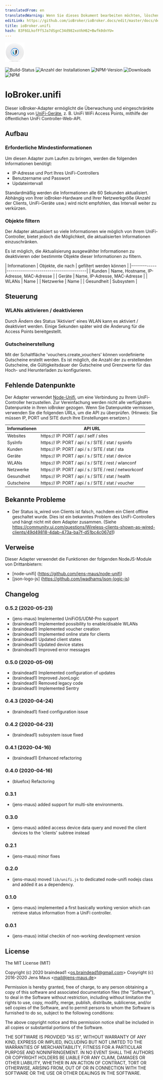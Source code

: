 ```yaml
---
translatedFrom: en
translatedWarning: Wenn Sie dieses Dokument bearbeiten möchten, löschen Sie bitte das Feld "translationsFrom". Andernfalls wird dieses Dokument automatisch erneut übersetzt
editLink: https://github.com/ioBroker/ioBroker.docs/edit/master/docs/de/adapterref/iobroker.unifi/README.md
title: ioBroker.unifi
hash: 83F6GLkofFfSJa7dSgnC34d982xoVkH62+Bwfk0dnYU=
---
```

![Logo](../../../en/adapterref/iobroker.unifi/admin/unifi.png)

![Build-Status](https://travis-ci.org/iobroker-community-adapters/ioBroker.unifi.svg?branch=master)
![Anzahl der Installationen](http://iobroker.live/badges/unifi-stable.svg)
![NPM-Version](http://img.shields.io/npm/v/iobroker.unifi.svg)
![Downloads](https://img.shields.io/npm/dm/iobroker.unifi.svg)
![NPM](https://nodei.co/npm/iobroker.unifi.png?downloads=true)

# IoBroker.unifi
Dieser ioBroker-Adapter ermöglicht die Überwachung und eingeschränkte Steuerung von [UniFi-Geräte](http://www.ubnt.com/), z. B. UniFi WiFi Access Points, mithilfe der öffentlichen UniFi Controller-Web-API.

## Aufbau
### Erforderliche Mindestinformationen
Um diesen Adapter zum Laufen zu bringen, werden die folgenden Informationen benötigt:

* IP-Adresse und Port Ihres UniFi-Controllers
* Benutzername und Passwort
* Updateintervall

Standardmäßig werden die Informationen alle 60 Sekunden aktualisiert. Abhängig von Ihrer ioBroker-Hardware und Ihrer Netzwerkgröße (Anzahl der Clients, UniFi-Geräte usw.) wird nicht empfohlen, das Intervall weiter zu verkürzen.

### Objekte filtern
Der Adapter aktualisiert so viele Informationen wie möglich von Ihrem UniFi-Controller, bietet jedoch die Möglichkeit, die aktualisierten Informationen einzuschränken.

Es ist möglich, die Aktualisierung ausgewählter Informationen zu deaktivieren oder bestimmte Objekte dieser Informationen zu filtern.

| Informationen | Objekte, die nach | gefiltert werden können |
|-------------|-----------------------------------------|
| Kunden | Name, Hostname, IP-Adresse, MAC-Adresse |
| Geräte | Name, IP-Adresse, MAC-Adresse |
| WLANs | Name |
| Netzwerke | Name |
| Gesundheit | Subsystem |

## Steuerung
### WLANs aktivieren / deaktivieren
Durch Ändern des Status 'Aktiviert' eines WLAN kann es aktiviert / deaktiviert werden. Einige Sekunden später wird die Änderung für die Access Points bereitgestellt.

### Gutscheinerstellung
Mit der Schaltfläche 'vouchers.create_vouchers' können vordefinierte Gutscheine erstellt werden. Es ist möglich, die Anzahl der zu erstellenden Gutscheine, die Gültigkeitsdauer der Gutscheine und Grenzwerte für das Hoch- und Herunterladen zu konfigurieren.

## Fehlende Datenpunkte
Der Adapter verwendet [Node-Unifi](https://github.com/jens-maus/node-unifi), um eine Verbindung zu Ihrem UniFi-Controller herzustellen. Zur Vereinfachung werden nicht alle verfügbaren Datenpunkte in Ihren ioBroker gezogen. Wenn Sie Datenpunkte vermissen, verwenden Sie die folgenden URLs, um die API zu überprüfen. (Hinweis: Sie müssen IP, PORT und SITE durch Ihre Einstellungen ersetzen.)

| Informationen | API URL |
|-------------|---------------------------------------------|
| Websites | https:// IP: PORT / api / self / sites |
| SysInfo | https:// IP: PORT / api / s / SITE / stat / sysinfo |
| Kunden | https:// IP: PORT / api / s / SITE / stat / sta |
| Geräte | https:// IP: PORT / api / s / SITE / stat / device |
| WLANs | https:// IP: PORT / api / s / SITE / rest / wlanconf |
| Netzwerke | https:// IP: PORT / api / s / SITE / rest / networkconf |
| Gesundheit | https:// IP: PORT / api / s / SITE / stat / health |
| Gutscheine | https:// IP: PORT / api / s / SITE / stat / voucher |

## Bekannte Probleme
* Der Status is_wired von Clients ist falsch, nachdem ein Client offline geschaltet wurde. Dies ist ein bekanntes Problem des UniFi-Controllers und hängt nicht mit dem Adapter zusammen. (Siehe https://community.ui.com/questions/Wireless-clients-shown-as-wired-clients/49d49818-4dab-473a-ba7f-d51bc4c067d1)

## Verweise
Dieser Adapter verwendet die Funktionen der folgenden NodeJS-Module von Drittanbietern:

* [node-unifi] (https://github.com/jens-maus/node-unifi)
* [json-logo-js] (https://github.com/jwadhams/json-logic-js)

## Changelog
### 0.5.2 (2020-05-23)
* (jens-maus) Implemented UniFiOS/UDM-Pro support
* (braindead1) Implemented possibility to enable/disable WLANs
* (braindead1) Implemented voucher creation
* (braindead1) Implemented online state for clients
* (braindead1) Updated client states
* (braindead1) Updated device states
* (braindead1) Improved error messages

### 0.5.0 (2020-05-09)
* (braindead1) Implemented configuration of updates
* (braindead1) Improved JsonLogic
* (braindead1) Removed legacy code
* (braindead1) Implemented Sentry

### 0.4.3 (2020-04-24)
* (braindead1) fixed configuration issue

### 0.4.2 (2020-04-23)
* (braindead1) subsystem issue fixed

### 0.4.1 (2020-04-16)
* (braindead1) Enhanced refactoring

### 0.4.0 (2020-04-16)
* (bluefox) Refactoring
  
### 0.3.1
* (jens-maus) added support for multi-site environments.

### 0.3.0
* (jens-maus) added access device data query and moved the client devices to the 'clients' subtree instead

### 0.2.1
* (jens-maus) minor fixes

### 0.2.0
* (jens-maus) moved `lib/unifi.js` to dedicated node-unifi nodejs class and added it as a dependency.

### 0.1.0
* (jens-maus) implemented a first basically working version which can retrieve status information from a UniFi controller.

### 0.0.1
* (jens-maus) initial checkin of non-working development version

## License
The MIT License (MIT)

Copyright (c) 2020 braindead1 &lt;os.braindead1@gmail.com&gt;
Copyright (c) 2016-2020 Jens Maus &lt;mail@jens-maus.de&gt;

Permission is hereby granted, free of charge, to any person obtaining a copy
of this software and associated documentation files (the "Software"), to deal
in the Software without restriction, including without limitation the rights
to use, copy, modify, merge, publish, distribute, sublicense, and/or sell
copies of the Software, and to permit persons to whom the Software is
furnished to do so, subject to the following conditions:

The above copyright notice and this permission notice shall be included in
all copies or substantial portions of the Software.

THE SOFTWARE IS PROVIDED "AS IS", WITHOUT WARRANTY OF ANY KIND, EXPRESS OR
IMPLIED, INCLUDING BUT NOT LIMITED TO THE WARRANTIES OF MERCHANTABILITY,
FITNESS FOR A PARTICULAR PURPOSE AND NONINFRINGEMENT. IN NO EVENT SHALL THE
AUTHORS OR COPYRIGHT HOLDERS BE LIABLE FOR ANY CLAIM, DAMAGES OR OTHER
LIABILITY, WHETHER IN AN ACTION OF CONTRACT, TORT OR OTHERWISE, ARISING FROM,
OUT OF OR IN CONNECTION WITH THE SOFTWARE OR THE USE OR OTHER DEALINGS IN
THE SOFTWARE.